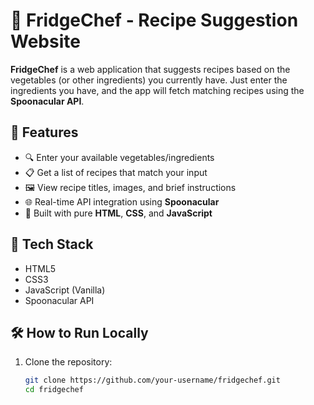 # 🥗 FridgeChef - Recipe Suggestion Website

**FridgeChef** is a web application that suggests recipes based on the vegetables (or other ingredients) you currently have. Just enter the ingredients you have, and the app will fetch matching recipes using the **Spoonacular API**.

## 🚀 Features

- 🔍 Enter your available vegetables/ingredients
- 📋 Get a list of recipes that match your input
- 🖼️ View recipe titles, images, and brief instructions
- 🌐 Real-time API integration using **Spoonacular**
- 🎨 Built with pure **HTML**, **CSS**, and **JavaScript**

## 🧰 Tech Stack

- HTML5
- CSS3
- JavaScript (Vanilla)
- Spoonacular API


## 🛠️ How to Run Locally

1. Clone the repository:
   ```bash
   git clone https://github.com/your-username/fridgechef.git
   cd fridgechef
